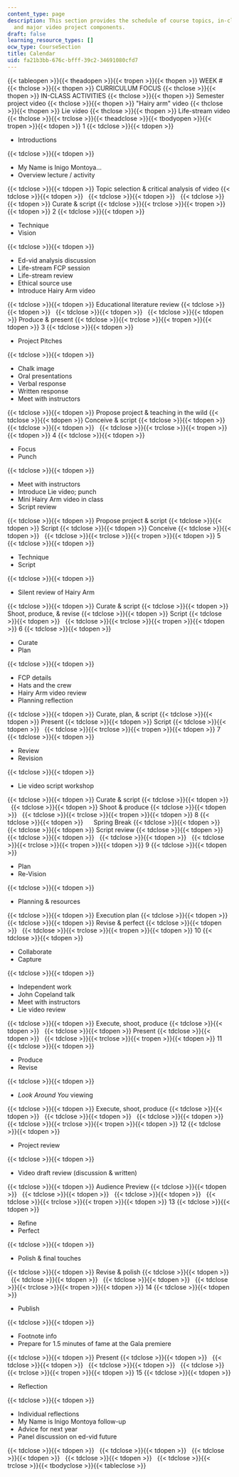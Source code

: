 ```yaml
---
content_type: page
description: This section provides the schedule of course topics, in-class activities,
  and major video project components.
draft: false
learning_resource_types: []
ocw_type: CourseSection
title: Calendar
uid: fa21b3bb-676c-bfff-39c2-34691080cfd7
---
```

{{< tableopen >}}{{< theadopen >}}{{< tropen >}}{{< thopen >}}
WEEK #
{{< thclose >}}{{< thopen >}}
CURRICULUM FOCUS
{{< thclose >}}{{< thopen >}}
IN-CLASS ACTIVITIES
{{< thclose >}}{{< thopen >}}
Semester project video
{{< thclose >}}{{< thopen >}}
"Hairy arm" video
{{< thclose >}}{{< thopen >}}
Lie video
{{< thclose >}}{{< thopen >}}
Life-stream video
{{< thclose >}}{{< trclose >}}{{< theadclose >}}{{< tbodyopen >}}{{< tropen >}}{{< tdopen >}}
1
{{< tdclose >}}{{< tdopen >}}

- Introductions

{{< tdclose >}}{{< tdopen >}}

- My Name is Inigo Montoya…
- Overview lecture / activity

{{< tdclose >}}{{< tdopen >}}
Topic selection & critical analysis of video
{{< tdclose >}}{{< tdopen >}}
 
{{< tdclose >}}{{< tdopen >}}
 
{{< tdclose >}}{{< tdopen >}}
Curate & script
{{< tdclose >}}{{< trclose >}}{{< tropen >}}{{< tdopen >}}
2
{{< tdclose >}}{{< tdopen >}}

- Technique
- Vision

{{< tdclose >}}{{< tdopen >}}

- Ed-vid analysis discussion
- Life-stream FCP session
- Life-stream review
- Ethical source use
- Introduce Hairy Arm video

{{< tdclose >}}{{< tdopen >}}
Educational literature review
{{< tdclose >}}{{< tdopen >}}
 
{{< tdclose >}}{{< tdopen >}}
 
{{< tdclose >}}{{< tdopen >}}
Produce & present
{{< tdclose >}}{{< trclose >}}{{< tropen >}}{{< tdopen >}}
3
{{< tdclose >}}{{< tdopen >}}

- Project Pitches

{{< tdclose >}}{{< tdopen >}}

- Chalk image
- Oral presentations
- Verbal response
- Written response
- Meet with instructors

{{< tdclose >}}{{< tdopen >}}
Propose project & teaching in the wild
{{< tdclose >}}{{< tdopen >}}
Conceive & script
{{< tdclose >}}{{< tdopen >}}
 
{{< tdclose >}}{{< tdopen >}}
 
{{< tdclose >}}{{< trclose >}}{{< tropen >}}{{< tdopen >}}
4
{{< tdclose >}}{{< tdopen >}}

- Focus
- Punch

{{< tdclose >}}{{< tdopen >}}

- Meet with instructors
- Introduce Lie video; punch
- Mini Hairy Arm video in class
- Script review

{{< tdclose >}}{{< tdopen >}}
Propose project & script
{{< tdclose >}}{{< tdopen >}}
Script
{{< tdclose >}}{{< tdopen >}}
Conceive
{{< tdclose >}}{{< tdopen >}}
 
{{< tdclose >}}{{< trclose >}}{{< tropen >}}{{< tdopen >}}
5
{{< tdclose >}}{{< tdopen >}}

- Technique
- Script

{{< tdclose >}}{{< tdopen >}}

- Silent review of Hairy Arm

{{< tdclose >}}{{< tdopen >}}
Curate & script
{{< tdclose >}}{{< tdopen >}}
Shoot, produce, & revise
{{< tdclose >}}{{< tdopen >}}
Script
{{< tdclose >}}{{< tdopen >}}
 
{{< tdclose >}}{{< trclose >}}{{< tropen >}}{{< tdopen >}}
6
{{< tdclose >}}{{< tdopen >}}

- Curate
- Plan

{{< tdclose >}}{{< tdopen >}}

- FCP details
- Hats and the crew
- Hairy Arm video review
- Planning reflection

{{< tdclose >}}{{< tdopen >}}
Curate, plan, & script
{{< tdclose >}}{{< tdopen >}}
Present
{{< tdclose >}}{{< tdopen >}}
Script
{{< tdclose >}}{{< tdopen >}}
 
{{< tdclose >}}{{< trclose >}}{{< tropen >}}{{< tdopen >}}
7
{{< tdclose >}}{{< tdopen >}}

- Review
- Revision

{{< tdclose >}}{{< tdopen >}}

- Lie video script workshop

{{< tdclose >}}{{< tdopen >}}
Curate & script
{{< tdclose >}}{{< tdopen >}}
 
{{< tdclose >}}{{< tdopen >}}
Shoot & produce
{{< tdclose >}}{{< tdopen >}}
 
{{< tdclose >}}{{< trclose >}}{{< tropen >}}{{< tdopen >}}
8
{{< tdclose >}}{{< tdopen >}}
     Spring Break
{{< tdclose >}}{{< tdopen >}}
 
{{< tdclose >}}{{< tdopen >}}
Script review
{{< tdclose >}}{{< tdopen >}}
 
{{< tdclose >}}{{< tdopen >}}
 
{{< tdclose >}}{{< tdopen >}}
 
{{< tdclose >}}{{< trclose >}}{{< tropen >}}{{< tdopen >}}
9
{{< tdclose >}}{{< tdopen >}}

- Plan
- Re-Vision

{{< tdclose >}}{{< tdopen >}}

- Planning & resources

{{< tdclose >}}{{< tdopen >}}
Execution plan
{{< tdclose >}}{{< tdopen >}}
 
{{< tdclose >}}{{< tdopen >}}
Revise & perfect
{{< tdclose >}}{{< tdopen >}}
 
{{< tdclose >}}{{< trclose >}}{{< tropen >}}{{< tdopen >}}
10
{{< tdclose >}}{{< tdopen >}}

- Collaborate
- Capture

{{< tdclose >}}{{< tdopen >}}

- Independent work
- John Copeland talk
- Meet with instructors
- Lie video review

{{< tdclose >}}{{< tdopen >}}
Execute, shoot, produce
{{< tdclose >}}{{< tdopen >}}
 
{{< tdclose >}}{{< tdopen >}}
Present
{{< tdclose >}}{{< tdopen >}}
 
{{< tdclose >}}{{< trclose >}}{{< tropen >}}{{< tdopen >}}
11
{{< tdclose >}}{{< tdopen >}}

- Produce
- Revise

{{< tdclose >}}{{< tdopen >}}

- *Look Around You* viewing

{{< tdclose >}}{{< tdopen >}}
Execute, shoot, produce
{{< tdclose >}}{{< tdopen >}}
 
{{< tdclose >}}{{< tdopen >}}
 
{{< tdclose >}}{{< tdopen >}}
 
{{< tdclose >}}{{< trclose >}}{{< tropen >}}{{< tdopen >}}
12
{{< tdclose >}}{{< tdopen >}}

- Project review

{{< tdclose >}}{{< tdopen >}}

- Video draft review (discussion & written)

{{< tdclose >}}{{< tdopen >}}
Audience Preview
{{< tdclose >}}{{< tdopen >}}
 
{{< tdclose >}}{{< tdopen >}}
 
{{< tdclose >}}{{< tdopen >}}
 
{{< tdclose >}}{{< trclose >}}{{< tropen >}}{{< tdopen >}}
13
{{< tdclose >}}{{< tdopen >}}

- Refine
- Perfect

{{< tdclose >}}{{< tdopen >}}

- Polish & final touches

{{< tdclose >}}{{< tdopen >}}
Revise & polish
{{< tdclose >}}{{< tdopen >}}
 
{{< tdclose >}}{{< tdopen >}}
 
{{< tdclose >}}{{< tdopen >}}
 
{{< tdclose >}}{{< trclose >}}{{< tropen >}}{{< tdopen >}}
14
{{< tdclose >}}{{< tdopen >}}

- Publish

{{< tdclose >}}{{< tdopen >}}

- Footnote info
- Prepare for 1.5 minutes of fame at the Gala premiere

{{< tdclose >}}{{< tdopen >}}
Present
{{< tdclose >}}{{< tdopen >}}
 
{{< tdclose >}}{{< tdopen >}}
 
{{< tdclose >}}{{< tdopen >}}
 
{{< tdclose >}}{{< trclose >}}{{< tropen >}}{{< tdopen >}}
15
{{< tdclose >}}{{< tdopen >}}

- Reflection

{{< tdclose >}}{{< tdopen >}}

- Individual reflections
- My Name is Inigo Montoya follow-up
- Advice for next year
- Panel discussion on ed-vid future

{{< tdclose >}}{{< tdopen >}}
 
{{< tdclose >}}{{< tdopen >}}
 
{{< tdclose >}}{{< tdopen >}}
 
{{< tdclose >}}{{< tdopen >}}
 
{{< tdclose >}}{{< trclose >}}{{< tbodyclose >}}{{< tableclose >}}